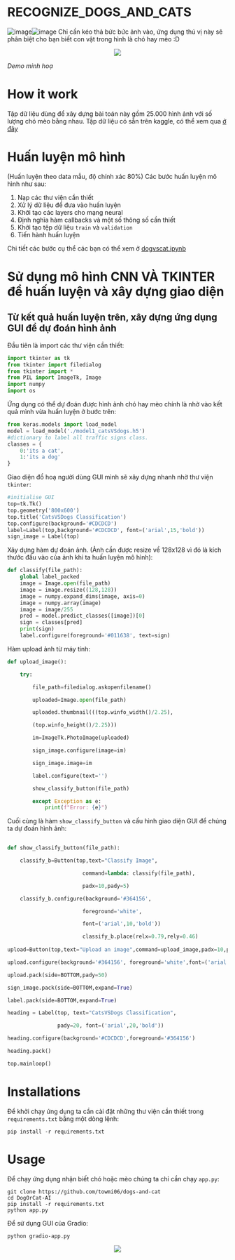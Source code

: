 # RECOGNIZE_DOGS_AND_CATS
![image](https://github.com/user-attachments/assets/3c825749-92b9-47af-8e06-76e6e9a8c4fb)![image](https://github.com/user-attachments/assets/9318a2e9-af00-42d9-9a46-97a665be041d)
Chỉ cần kéo thả bức bức ảnh vào, ứng dụng thú vị này sẽ phân biệt cho bạn biết con vật trong hình là chó hay mèo :D

<p align="center">
    <img src="https://media4.giphy.com/media/v1.Y2lkPTc5MGI3NjExeXU2bWFhY3dnZGEzc2ZlM2Z6M2Q3aXVxcXA3a3JpMnlkMWIyanQ5YSZlcD12MV9pbnRlcm5hbF9naWZfYnlfaWQmY3Q9Zw/H1Uky4WIUSzYqqAajM/giphy.gif" />
</p>


<p align="center>">
	<i> Demo minh hoạ </i>
</p>

# How it work
Tập dữ liệu dùng để xây dựng bài toán này gồm 25.000 hình ảnh với số lượng chó mèo bằng nhau.
Tập dữ liệu có sẵn trên kaggle, có thể xem qua [ở đây](https://www.kaggle.com/c/dogs-vs-cats/data)

# Huấn luyện mô hình
(Huấn luyện theo data mẫu, độ chính xác 80%)
Các bước huấn luyện mô hình như sau:
1. Nạp các thư viện cần thiết
2. Xử lý dữ liệu để đưa vào huấn luyện
3. Khởi tạo các layers cho mạng neural
4. Định nghĩa hàm callbacks và một số thông số cần thiết
5. Khởi tạo tệp dữ liệu `train` và `validation`
6. Tiến hành huấn luyện

Chi tiết các bước cụ thể các bạn có thể xem ở [dogvscat.ipynb](https://github.com/TheViet298/DogOrCat-AI/blob/master/dogvscat.ipynb)

# Sử dụng mô hình CNN VÀ TKINTER  để huấn luyện và xây dựng giao diện 
## Từ kết quả huấn luyện trên, xây dựng ứng dụng GUI để dự đoán hình ảnh
Đầu tiên là import các thư viện cần thiết:

```python
import tkinter as tk
from tkinter import filedialog
from tkinter import *
from PIL import ImageTk, Image
import numpy
import os
```

Ứng dụng có thể dự đoán được hình ảnh chó hay mèo chính là nhờ vào kết quả mình vừa huấn luyện ở bước trên:

```python
from keras.models import load_model
model = load_model('./model1_catsVSdogs.h5')
#dictionary to label all traffic signs class.
classes = {
	0:'its a cat',
	1:'its a dog'
}
```

Giao diện đồ hoạ người dùng GUI mình sẽ xây dựng nhanh nhờ thư viện `tkinter`:

```python
#initialise GUI
top=tk.Tk()
top.geometry('800x600')
top.title('CatsVSDogs Classification')
top.configure(background='#CDCDCD')
label=Label(top,background='#CDCDCD', font=('arial',15,'bold'))
sign_image = Label(top)
```

Xây dựng hàm dự đoán ảnh. (Ảnh cần được resize về 128x128 vì đó là kích thước đầu vào của ảnh khi ta huấn luyện mô hình):

```python
def classify(file_path):
	global label_packed
	image = Image.open(file_path)
	image = image.resize((128,128))
	image = numpy.expand_dims(image, axis=0)
	image = numpy.array(image)
	image = image/255
	pred = model.predict_classes([image])[0]
	sign = classes[pred]
	print(sign)
	label.configure(foreground='#011638', text=sign)
```

Hàm upload ảnh từ máy tính:

```python
def upload_image():

	try:

		file_path=filedialog.askopenfilename()

		uploaded=Image.open(file_path)

		uploaded.thumbnail(((top.winfo_width()/2.25),

		(top.winfo_height()/2.25)))

		im=ImageTk.PhotoImage(uploaded)

		sign_image.configure(image=im)

		sign_image.image=im

		label.configure(text='')

		show_classify_button(file_path)

	    except Exception as e:
	        print(f"Error: {e}")
```

Cuối cùng là hàm `show_classify_button` và cấu hình giao diện GUI để chúng ta dự đoán hình ảnh:

```python
  
def show_classify_button(file_path):

	classify_b=Button(top,text="Classify Image",

						command=lambda: classify(file_path),

						padx=10,pady=5)

	classify_b.configure(background='#364156',

						foreground='white',

						font=('arial',10,'bold'))

						classify_b.place(relx=0.79,rely=0.46)
						
upload=Button(top,text="Upload an image",command=upload_image,padx=10,pady=5)

upload.configure(background='#364156', foreground='white',font=('arial',10,'bold'))

upload.pack(side=BOTTOM,pady=50)

sign_image.pack(side=BOTTOM,expand=True)

label.pack(side=BOTTOM,expand=True)

heading = Label(top, text="CatsVSDogs Classification",

				pady=20, font=('arial',20,'bold'))

heading.configure(background='#CDCDCD',foreground='#364156')

heading.pack()

top.mainloop()
```

# Installations
Để khởi chạy ứng dụng ta cần cài đặt những thư viện cần thiết trong `requirements.txt` bằng một dòng lệnh:
```
pip install -r requirements.txt
```

# Usage
Để chạy ứng dụng nhận biết chó hoặc mèo chúng ta chỉ cần chạy `app.py`:
```
git clone https://github.com/towmi06/dogs-and-cat
cd DogOrCat-AI
pip install -r requirements.txt
python app.py
```

Để sử dụng GUI của Gradio:

```
python gradio-app.py
```

<p align="center">
	<img src="https://i.imgur.com/nA9xcdF.png" />
</p>
